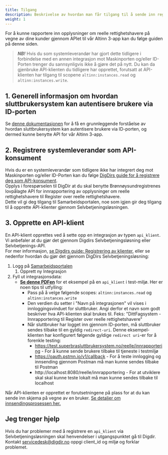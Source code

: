 ```yaml
---
title: Tilgang
description: Beskrivelse av hvordan man får tilgang til å sende inn registreringer som systemleverandør.
weight: 1
---
```


For å kunne rapportere inn opplysninger om reelle rettighetshavere på vegne av dine kunder gjennom APIet til vår Altinn 3-app kan du følge guiden på denne siden.

> **_NB!_** Hvis du som systemleverandør har gjort dette tidligere i forbindelse med en annen integrasjon mot 
> Maskinporten og/eller ID-Porten trenger du sannsynligvis ikke å gjøre det på nytt. Du kan da gjenbruke API-klienten du tidligere har opprettet, 
> forutsatt at API-klienten har tilgang til scopene `altinn:instances.read` og `altinn:instances.write`.  

## 1. Generell informasjon om hvordan sluttbrukersystem kan autentisere brukere via ID-porten
Se [denne dokumentasjonen](https://docs.altinn.studio/nb/api/authentication/id-porten/) for å få en grunnleggende forståelse av hvordan sluttbrukersystem kan autentisere brukere via ID-porten, og dermed kunne benytte API for vår Altinn 3-app.

## 2. Registrere systemleverandør som API-konsument
Hvis du er en systemleverandør som tidligere ikke har integrert deg mot Maskinporten og/eller ID-Porten kan du følge [DigDirs guide for å registrere deg som API-konsument](https://samarbeid.digdir.no/maskinporten/konsument/119).\
Opplys i forespørselen til DigDir at du skal benytte Brønnøysundregistrenes lovpålagte API for innrapportering av opplysninger om reelle rettighetshavere til Register over reelle rettighetshavere.\
Dette vil gi deg tilgang til Samarbeidsportalen, noe som igjen gir deg tilgang til å opprette API-klienter gjennom Selvbetjeningsløsningen.

## 3. Opprette en API-klient
En API-klient opprettes ved å sette opp en integrasjon av typen `api_klient`. Vi anbefaler at du gjør det gjennom Digdirs Selvbetjeningsløsning eller Selvbetjenings-API.\
For mer informasjon, [se Digdirs guide: Registrering av klienter](https://docs.digdir.no/docs/idporten/oidc/oidc_func_clientreg), eller se nedenfor hvordan du gjør det gjennom DigDirs Selvbetjeningsløsning:

1. Logg på [Samarbeidsportalen](https://minside-samarbeid.digdir.no/my-organisation/integrations/admin)
   1. Opprett ny Integrasjon
2. Fyll ut integrasjonsdata:
   * [**Se denne PDFen**](opprett_api_klient.pdf) for et eksempel på en `api_klient` i test-miljø. Her er noen tips til utfylling:
     * Pass på å velge følgende scopes: `altinn:instances.read` og `altinn:instances.write`
     * Den verdien du setter i "Navn på integrasjonen" vil vises i innloggingsvinduet for sluttbruker. Angi derfor et navn som godt beskriver hva API-klienten skal brukes til. Feks: "DittFagsystem - Innrapportering til Register over reelle rettighetshavere" 
     * Når sluttbruker har logget inn gjennom ID-porten, må sluttbruker sendes tilbake til en gyldig `redirect-uri`. Denne eksempel-klienten har konfigurert følgende gyldige `redirect uri`-er for å forenkle testing:
       * https://test.superbrasluttbrukersystem.no/reelle/innrapportering - For å kunne sende brukere tilbake til tjeneste i testmiljø
       * https://oauth.pstmn.io/v1/callback - For å teste innlogging og innsending gjennom Postman må man kunne sendes tilbake til Postman
       * http://localhost:8080/reelle/innrapportering - For at utviklere skal skal kunne teste lokalt må man kunne sendes tilbake til localhost

Når API-klienten er opprettet er forutsetningene på plass for at du kan sende inn skjema på vegne av en bruker. [Se detaljer om innsendingsprosessen her.](../hvordan-sende-inn)


## Jeg trenger hjelp
Hvis du har problemer med å registrere en `api_klient` via Selvbetjeningsløsningen skal henvendelser i utgangspunktet gå til Digdir.
Kontakt servicedesk@digdir.no oppgi client_id og miljø og forklar problemet.
